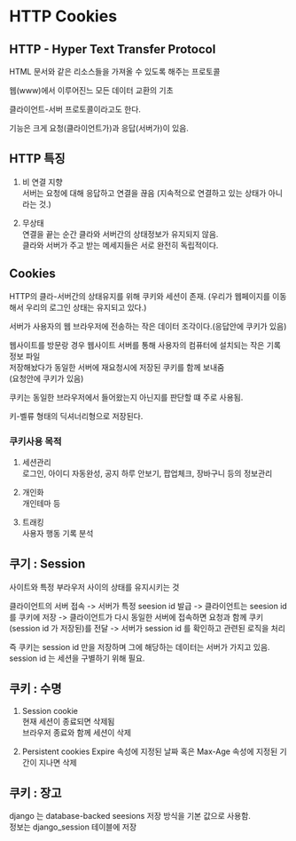 # HTTP Cookies

## HTTP - Hyper Text Transfer Protocol
HTML 문서와 같은 리소스들을 가져올 수 있도록 해주는 프로토콜

웹(www)에서 이루어진느 모든 데이터 교환의 기초

클라이언트-서버 프로토콜이라고도 한다.

기능은 크게 요청(클라이언트가)과 응답(서버가)이 있음.

## HTTP 특징
1. 비 연결 지향<br>
  서버는 요청에 대해 응답하고 연결을 끊음 (지속적으로 연결하고 있는 상태가 아니라는 것.)

2. 무상태<br>
  연결을 끝는 순간 클라와 서버간의 상태정보가 유지되지 않음.<br>
  클라와 서버가 주고 받는 메세지들은 서로 완전히 독립적이다.

## Cookies
HTTP의 클라-서버간의 상태유지를 위해 쿠키와 세션이 존재.
(우리가 웹페이지를 이동해서 우리의 로그인 상태는 유지되고 있다.)

서버가 사용자의 웹 브라우저에 전송하는 작은 데이터 조각이다.(응답안에 쿠키가 있음)

웹사이트를 방문랑 경우 웹사이트 서버를 통해 사용자의 컴퓨터에 설치되는 작은 기록 정보 파일<br>
저장해놨다가 동일한 서버에 재요청시에 저장된 쿠키를 함께 보내줌<br>
(요청안에 쿠키가 있음)

쿠키는 동일한 브라우저에서 들어왔는지 아닌지를 판단할 떄 주로 사용됨.

키-벨류 형태의 딕셔너리형으로 저장된다.


### 쿠키사용 목적
1. 세션관리<br>
로그인, 아이디 자동완성, 공지 하루 안보기, 팝업체크, 장바구니 등의 정보관리

2. 개인화<br>
개인테마 등

3. 트래킹<br>
사용자 행동 기록 분석

## 쿠기 : Session

사이트와 특정 부라우저 사이의 상태를 유지시키는 것

클라이언트의 서버 접속 -> 서버가 특정 seesion id 발급 -> 클라이언트는 seesion id를 쿠키에 저장 -> 클라이언트가 다시 동일한 서버에 접속하면 요청과 함께 쿠키(session id 가 저장된)를 전달 -> 서버가 session id 를 확인하고 관련된 로직을 처리

즉 쿠키는 session id 만을 저장하며 그에 해당하는 데이터는 서버가 가지고 있음. session id 는 세션을 구별하기 위해 필요.

## 쿠키 : 수명
1. Session cookie<br>
현재 세션이 종료되면 삭제됨<br>
브라우저 종료와 함께 세션이 삭제

2. Persistent cookies
Expire 속성에 지정된 날짜 혹은 Max-Age 속성에 지정된 기간이 지나면 삭제

## 쿠키 : 장고
django 는 database-backed seesions 저장 방식을 기본 값으로 사용함.<br>
정보는 django_session 테이블에 저장
